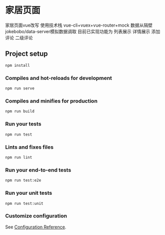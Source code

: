 # 家居页面
家居页面vue改写 使用技术栈 vue-cli+vuex+vue-router+mock 数据从隔壁jokebobo/data-server模拟数据调取
目前已实现功能为 列表展示 详情展示 添加评论 二级评论 
## Project setup
```
npm install
```

### Compiles and hot-reloads for development
```
npm run serve
```

### Compiles and minifies for production
```
npm run build
```

### Run your tests
```
npm run test
```

### Lints and fixes files
```
npm run lint
```

### Run your end-to-end tests
```
npm run test:e2e
```

### Run your unit tests
```
npm run test:unit
```

### Customize configuration
See [Configuration Reference](https://cli.vuejs.org/config/).
